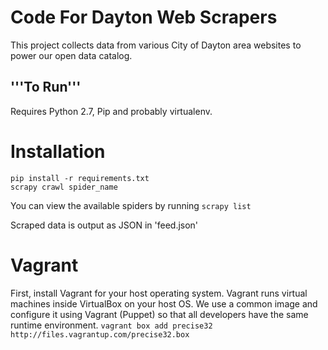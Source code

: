 Code For Dayton Web Scrapers
============================

This project collects data from various City of Dayton area websites to power our open data catalog.

'''To Run'''
-------------
Requires Python 2.7, Pip and probably virtualenv.

Installation
===================
``` 
pip install -r requirements.txt
scrapy crawl spider_name
```

You can view the available spiders by running
```scrapy list```

Scraped data is output as JSON in 'feed.json'


Vagrant
=======
First, install Vagrant for your host operating system. Vagrant runs virtual machines inside VirtualBox on your host OS. We use
a common image and configure it using Vagrant (Puppet) so that all developers have the same runtime environment.
```vagrant box add precise32 http://files.vagrantup.com/precise32.box```
